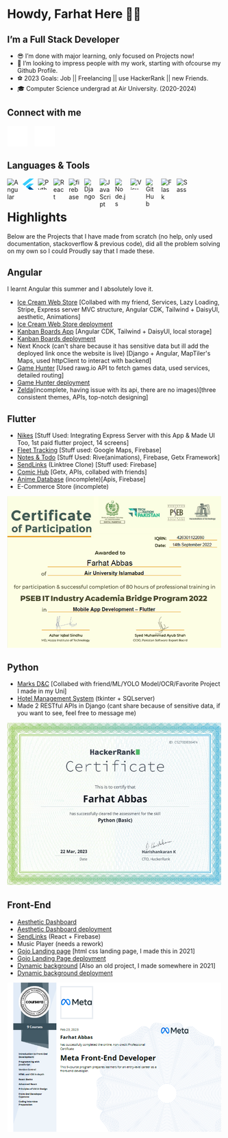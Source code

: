 # Howdy, Farhat Here 👋🤠

## I’m a Full Stack Developer 

- 😎 I’m done with major learning, only focused on Projects now!
- 🦄 I’m looking to impress people with my work, starting with ofcourse my Github Profile.
- ⚽ 2023 Goals: Job || Freelancing || use HackerRank || new Friends.
- 🎓 Computer Science undergrad at Air University. (2020-2024)  

## Connect with me

[![website](./img/linkedin-dark.svg)](https://www.linkedin.com/in/farhat-abbas/)
&nbsp;&nbsp;
[![website](./img/instagram-dark.svg)](https://www.instagram.com/_radbae_/)



## Languages & Tools
[<img align="left" alt="Angular" width="26px" src="https://angular.io/assets/images/logos/angular/angular.png" style="padding-right:10px;"/>]()
[<img align="left" alt="Flutter" width="26px" height="26px" src="./img/flutter-icon.png" style="padding-right:10px;" />]()
[<img align="left" alt="Python" width="26px" height="26px" src="https://static.vecteezy.com/system/resources/previews/012/697/295/original/3d-python-programming-language-logo-free-png.png" style="padding-right:10px;" />]()
[<img align="left" alt="React" width="26px" src="https://cdn.jsdelivr.net/gh/devicons/devicon/icons/react/react-original.svg" style="padding-right:10px;" />]()
[<img align="left" alt="firebase" width="26px" src="https://img.icons8.com/color/256/firebase.png" style="padding-right:10px;" />]()
[<img align="left" alt="Django" width="26px" src="https://icon-library.com/images/django-icon/django-icon-0.jpg" style="padding-right:10px;" />]()
[<img align="left" alt="JavaScript" width="26px" src="https://cdn.jsdelivr.net/gh/devicons/devicon/icons/javascript/javascript-original.svg" style="padding-right:10px;" />]()
[<img align="left" alt="Node.js" width="26px" src="https://cdn.jsdelivr.net/gh/devicons/devicon/icons/nodejs/nodejs-original.svg" style="padding-right:10px;" />]()
[<img align="left" alt="Visual Studio Code" width="26px" height="26px" src="https://cdn.jsdelivr.net/gh/devicons/devicon/icons/vscode/vscode-original.svg" style="padding-right:10px;" />]()
[<img align="left" alt="GitHub" width="26px" src="https://user-images.githubusercontent.com/3369400/139447912-e0f43f33-6d9f-45f8-be46-2df5bbc91289.png" style="padding-right:10px;" />]()
[<img align="left" alt="Flask" width="26px" src="https://cdn.iconscout.com/icon/free/png-256/flask-51-285137.png?f=webp&w=256" style="padding-right:10px;" />]()
[<img align="left" alt="Sass" width="26px" src="https://cdn.jsdelivr.net/gh/devicons/devicon/icons/sass/sass-original.svg" style="padding-right:10px;" />]()
<br/>
<br/>

# Highlights
Below are the Projects that I have made from scratch (no help, only used documentation, stackoverflow & previous code), did all the problem solving on my own so I could Proudly say that I made these.

## Angular
I learnt Angular this summer and I absolutely love it.
- [Ice Cream Web Store](https://github.com/xizzax/angular-ecommerce-website) [Collabed with my friend, Services, Lazy Loading, Stripe, Express server MVC structure, Angular CDK, Tailwind + DaisyUI, aesthetic, Animations]
- [Ice Cream Web Store deployment](https://xizzax.github.io/angular-ecommerce-website/)
- [Kanban Boards App](https://github.com/farhat-is-coding/board-app) [Angular CDK, Tailwind + DaisyUI, local storage]
- [Kanban Boards deployment](https://farhat-is-coding.github.io/board-app/)
- Next Knock (can't share because it has sensitive data but ill add the deployed link once the website is live) [Django + Angular, MapTiler's Maps, used httpClient to interact with backend]
- [Game Hunter](https://github.com/farhat-is-coding/game-hunter) [Used rawg.io API to fetch games data, used services, detailed routing]
- [Game Hunter deployment](https://farhat-is-coding.github.io/game-hunter/)
- [Zelda](https://github.com/farhat-is-coding/zelda)(incomplete, having issue with its api, there are no images)[three consistent themes, APIs, top-notch designing]

## Flutter
- [Nikes](https://github.com/farhat-is-coding/block_chain_app) [Stuff Used: Integrating Express Server with this App & Made UI Too, 1st paid flutter project, 14 screens]
- [Fleet Tracking](https://github.com/farhat-is-coding/fleet_tracking) [Stuff used: Google Maps, Firebase]
- [Notes & Todo](https://github.com/farhat-is-coding/notes_todo_app_firebase) [Stuff Used: Rive(animations), Firebase, Getx Framework]
- [SendLinks](https://github.com/farhat-is-coding/sendlinks-flutter) (Linktree Clone) [Stuff used: Firebase]
- [Comic Hub](https://github.com/farhat-is-coding/comic_hub) [Getx, APIs, collabed with friends]
- [Anime Database](https://github.com/farhat-is-coding/anime_database_flutter) (incomplete)[Apis, Firebase]
- E-Commerce Store (incomplete)

[<img alt="Flutter" width="500px" src="./img/flutter-course.png" style="padding-right:10px;" />](https://learn.iqracity.org/pluginfile.php/1/tool_certificate/issues/1667543460/7061247537FA.pdf)

## Python
- [Marks D&C](https://github.com/farhat-is-coding/AI-DIP_Marks-DC) [Collabed with friend/ML/YOLO Model/OCR/Favorite Project I made in my Uni]
- [Hotel Management System](https://github.com/farhat-is-coding/Hotel-Management-Tkinter) (tkinter + SQLserver)
- Made 2 RESTful APIs in Django (cant share because of sensitive data, if you want to see, feel free to message me)


[<img alt="Python" width="500px" src="./img/python-course.png" style="padding-right:10px;" />](https://www.hackerrank.com/certificates/c5270db38af4)

## Front-End
- [Aesthetic Dashboard](https://github.com/farhat-is-coding/aesthetic-dashboard)
- [Aesthetic Dashboard deployment]()
- [SendLinks](https://github.com/farhat-is-coding/send-links-react) (React + Firebase)
- Music Player (needs a rework)
- [Gojo Landing page](https://github.com/farhat-is-coding/gojo-webpage) [html css landing page, I made this in 2021]
- [Gojo Landing Page deployment](https://farhat-is-coding.github.io/gojo-webpage/)
- [Dynamic background](https://github.com/farhat-is-coding/background-swapper) [Also an old project, I made somewhere in 2021]
- [Dynamic background deployment](https://farhat-is-coding.github.io/background-swapper/)
  
[<img alt="Front-End" width="500px" src="./img/front-end-course.png" style="padding-right:10px;" />](https://coursera.org/verify/professional-cert/XA7NYXKEXC6F)



